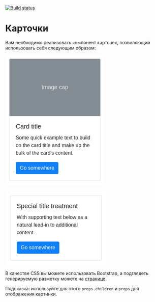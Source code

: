[![Build status](https://ci.appveyor.com/api/projects/status/g7rrna6etvfbd90k?svg=true)](https://ci.appveyor.com/project/Professor-Severus-Snape/ra-composition-cards)

# Карточки

Вам необходимо реализовать компонент карточек, позволяющий использовать себя следующим образом:

![](./pic/card1.png)

![](./pic/card2.png)

В качестве CSS вы можете использовать Bootstrap, а подглядеть генерируемую разметку можете на [странице]( https://getbootstrap.com/docs/4.3/components/card/).

Подсказка: используйте для этого `props.children` и `props` для отображения картинки.
